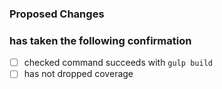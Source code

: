 
### Proposed Changes


### has taken the following confirmation

 + [ ] checked command succeeds with `gulp build`
 + [ ] has not dropped coverage
